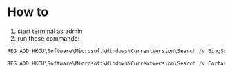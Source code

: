 # How to

1) start terminal as admin
2) run these commands:
```ps1
REG ADD HKCU\Software\Microsoft\Windows\CurrentVersion\Search /v BingSearchEnabled /t REG_DWORD /d 0
```
```ps1
REG ADD HKCU\Software\Microsoft\Windows\CurrentVersion\Search /v CortanaConsent /t REG_DWORD /d 0
```
